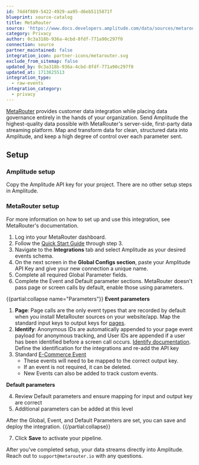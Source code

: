 ```yaml
---
id: 74d4f889-5422-4929-aa95-d6eb5115871f
blueprint: source-catalog
title: MetaRouter
source: 'https://www.docs.developers.amplitude.com/data/sources/metarouter'
category: Privacy
author: 0c3a318b-936a-4cbd-8fdf-771a90c297f0
connection: source
partner_maintained: false
integration_icon: partner-icons/metarouter.svg
exclude_from_sitemap: false
updated_by: 0c3a318b-936a-4cbd-8fdf-771a90c297f0
updated_at: 1713825513
integration_type:
  - raw-events
integration_category:
  - privacy
---
```

[MetaRouter](https://www.metarouter.io/) provides customer data integration while placing data governance entirely in the hands of your organization. Send Amplitude the highest-quality data possible with MetaRouter's server-side, first-party data streaming platform. Map and transform data for clean, structured data into Amplitude, and keep a high degree of control over each parameter sent.

## Setup

### Amplitude setup

Copy the Amplitude API key for your project. There are no other setup steps in Amplitude. 

### MetaRouter setup

For more information on how to set up and use this integration, see MetaRouter's documentation.

1. Log into your MetaRouter dashboard. 
2. Follow the [Quick Start Guide](https://docs.metarouter.io/docs/quick-start-guide) through step 3.
3. Navigate to the **Integrations** tab and select Amplitude as your desired events schema.
4. On the next screen in the **Global Configs section**, paste your Amplitude API Key and give your new connection a unique name.
5. Complete all required Global Parameter fields. 
6. Complete the Event and Default parameter sections. MetaRouter doesn't pass page or screen calls by default, enable those using parameters.

{{partial:collapse name="Parameters"}}
**Event parameters**

1. **Page**: Page calls are the only event types that are recorded by default when you install MetaRouter sources on your website/app. Map the standard input keys to output keys for [pages](https://docs.metarouter.io/docs/analyticsjs-event-specs#section-page). 
2. **Identify**: Anonymous IDs are automatically appended to your page event payload for anonymous tracking, and User IDs are appended if a user has been identified before a screen call occurs. [Identify documentation](https://metarouter.readme.io/docs/analyticsjs-event-specs#identify). Define the identification for the integrations and re-add the API key
3. Standard [E-Commerce Event](https://docs.metarouter.io/docs/analyticsjs-ecommerce-spec)
    - These events will need to be mapped to the correct output key.
    - If an event is not required, it can be deleted.
    - New Events can also be added to track custom events.

**Default parameters**

4. Review Default parameters and ensure mapping for input and output key are correct
5. Additional parameters can be added at this level

After the Global, Event, and Default Parameters are set, you can save and deploy the integration.
{{/partial:collapse}}

7. Click **Save** to activate your pipeline.

After you've completed setup, your data streams directly into Amplitude. Reach out to `support@metarouter.io` with any questions.